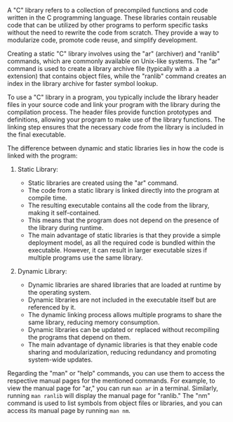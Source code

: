 A "C" library refers to a collection of precompiled functions and code written in the C programming language. These libraries contain reusable code that can be utilized by other programs to perform specific tasks without the need to rewrite the code from scratch. They provide a way to modularize code, promote code reuse, and simplify development.

Creating a static "C" library involves using the "ar" (archiver) and "ranlib" commands, which are commonly available on Unix-like systems. The "ar" command is used to create a library archive file (typically with a .a extension) that contains object files, while the "ranlib" command creates an index in the library archive for faster symbol lookup.

To use a "C" library in a program, you typically include the library header files in your source code and link your program with the library during the compilation process. The header files provide function prototypes and definitions, allowing your program to make use of the library functions. The linking step ensures that the necessary code from the library is included in the final executable.

The difference between dynamic and static libraries lies in how the code is linked with the program:

1. Static Library:
   - Static libraries are created using the "ar" command.
   - The code from a static library is linked directly into the program at compile time.
   - The resulting executable contains all the code from the library, making it self-contained.
   - This means that the program does not depend on the presence of the library during runtime.
   - The main advantage of static libraries is that they provide a simple deployment model, as all the required code is bundled within the executable. However, it can result in larger executable sizes if multiple programs use the same library.

2. Dynamic Library:
   - Dynamic libraries are shared libraries that are loaded at runtime by the operating system.
   - Dynamic libraries are not included in the executable itself but are referenced by it.
   - The dynamic linking process allows multiple programs to share the same library, reducing memory consumption.
   - Dynamic libraries can be updated or replaced without recompiling the programs that depend on them.
   - The main advantage of dynamic libraries is that they enable code sharing and modularization, reducing redundancy and promoting system-wide updates.

Regarding the "man" or "help" commands, you can use them to access the respective manual pages for the mentioned commands. For example, to view the manual page for "ar," you can run `man ar` in a terminal. Similarly, running `man ranlib` will display the manual page for "ranlib." The "nm" command is used to list symbols from object files or libraries, and you can access its manual page by running `man nm`.
